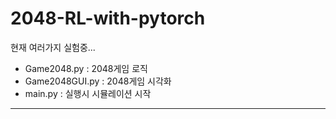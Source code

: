 # 2048-RL-with-pytorch<br>  
현재 여러가지 실험중...
 - Game2048.py : 2048게임 로직
 - Game2048GUI.py : 2048게임 시각화
 - main.py : 실행시 시뮬레이션 시작
---  

